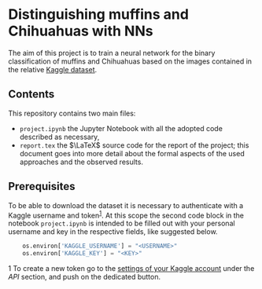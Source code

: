 # Distinguishing muffins and Chihuahuas with NNs
The aim of this project is to train a neural network for the binary classification of muffins and Chihuahuas based on the images contained in the relative [Kaggle dataset](https://www.kaggle.com/datasets/samuelcortinhas/muffin-vs-chihuahua-image-classification).

## Contents
This repository contains two main files:
* `project.ipynb` the Jupyter Notebook with all the adopted code described as necessary,
* `report.tex` the $\LaTeX$ source code for the report of the project; this document goes into more detail about the formal aspects of the used approaches and the observed results.

## Prerequisites
To be able to download the dataset it is necessary to authenticate with a Kaggle username and token<sup>[1](#fn1)</sup>. At this scope the second code block in the notebook `project.ipynb` is intended to be filled out with your personal username and key in the respective fields, like suggested below.
```python
    os.environ['KAGGLE_USERNAME'] = "<USERNAME>"
    os.environ['KAGGLE_KEY'] = "<KEY>"
```
<a name="fn1">1</a> To create a new token go to the [settings of your Kaggle account](https://www.kaggle.com/settings) under the *API* section, and push on the dedicated button.